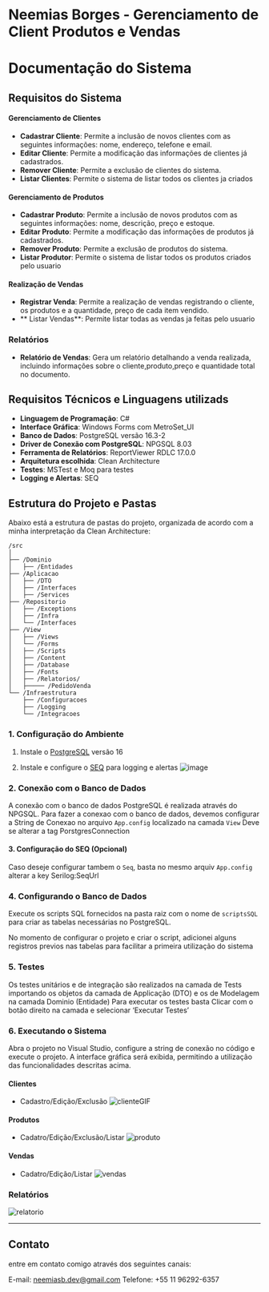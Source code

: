 # Neemias Borges - Gerenciamento de Client Produtos e Vendas

# Documentação do Sistema

## Requisitos do Sistema

#### Gerenciamento de Clientes
- **Cadastrar Cliente**: Permite a inclusão de novos clientes com as seguintes informações: nome, endereço, telefone e email.
- **Editar Cliente**: Permite a modificação das informações de clientes já cadastrados.
- **Remover Cliente**: Permite a exclusão de clientes do sistema.
- **Listar Clientes**: Permite o sistema de listar todos os clientes ja criados

#### Gerenciamento de Produtos
- **Cadastrar Produto**: Permite a inclusão de novos produtos com as seguintes informações: nome, descrição, preço e estoque.
- **Editar Produto**: Permite a modificação das informações de produtos já cadastrados.
- **Remover Produto**: Permite a exclusão de produtos do sistema.
- **Listar Produtor**: Permite o sistema de listar todos os produtos criados pelo usuario

#### Realização de Vendas
- **Registrar Venda**: Permite a realização de vendas registrando o cliente, os produtos e a quantidade, preço de cada item vendido.
- ** Listar Vendas**: Permite listar todas as vendas ja feitas pelo usuario

### Relatórios
- **Relatório de Vendas**: Gera um relatório detalhando a venda realizada, incluindo informações sobre o cliente,produto,preço e quantidade total no documento.


## Requisitos Técnicos e Linguagens utilizads

- **Linguagem de Programação**: C#
- **Interface Gráfica**: Windows Forms com MetroSet_UI
- **Banco de Dados**: PostgreSQL versão 16.3-2
- **Driver de Conexão com PostgreSQL**: NPGSQL 8.03
- **Ferramenta de Relatórios**: ReportViewer RDLC 17.0.0
- **Arquitetura escolhida**: Clean Architecture
- **Testes**: MSTest e Moq para testes
- **Logging e Alertas**: SEQ

## Estrutura do Projeto e Pastas

Abaixo está a estrutura de pastas do projeto, organizada de acordo com a minha interpretação da Clean Architecture:

```
/src
│
├── /Dominio
│   ├── /Entidades
├── /Aplicacao
│   ├── /DTO
│   ├── /Interfaces
│   ├── /Services
├── /Repositorio
│   ├── /Exceptions
│   ├── /Infra
│   └── /Interfaces
├── /View
│   ├── /Views
│   └── /Forms
│   ├── /Scripts
│   ├── /Content
│   ├── /Database
│   ├── /Fonts
│   ├── /Relatorios/
│   ├───── /PedidoVenda
└── /Infraestrutura
    ├── /Configuracoes
    ├── /Logging
    └── /Integracoes
```

### 1. Configuração do Ambiente

1. Instale o [PostgreSQL](https://www.postgresql.org/docs/current/release-16-3.html) versão 16

2. Instale e configure o [SEQ](https://datalust.co/seq) para logging e alertas
   ![image](https://github.com/NeemiasBorges/SI_GerenciamentoClientProdutos/assets/51499704/2a444ea4-b8a9-4ea6-8fbb-c4067729b2f1)

### 2. Conexão com o Banco de Dados
A conexão com o banco de dados PostgreSQL é realizada através do NPGSQL. Para fazer a conexao com o banco de dados, devemos configurar a String de Conexao no arquivo `App.config` localizado na camada `View`
Deve se alterar a tag PorstgresConnection


#### 3. Configuração do SEQ (Opcional)
Caso deseje configurar tambem o ``Seq``, basta no mesmo arquiv `App.config` alterar a key Serilog:SeqUrl
 
### 4. Configurando o Banco de Dados
Execute os scripts SQL fornecidos na pasta raiz com o nome de `scriptsSQL` para criar as tabelas necessárias no PostgreSQL.

No momento de configurar o projeto e criar o script, adicionei alguns registros previos nas tabelas para facilitar a primeira utilização do sistema



### 5. Testes
Os testes unitários e de integração são realizados na camada de Tests importando os objetos da camada de Applicação (DTO) e os de Modelagem na camada Dominio (Entidade)
Para executar os testes basta Clicar com o botão direito na camada e selecionar ‘Executar Testes’


### 6. Executando o Sistema
Abra o projeto no Visual Studio, configure a string de conexão no código e execute o projeto. A interface gráfica será exibida, permitindo a utilização das funcionalidades descritas acima.

#### Clientes
- Cadastro/Edição/Exclusão
![clienteGIF](https://github.com/NeemiasBorges/SI_GerenciamentoClientProdutos/assets/51499704/b7a3facf-43e9-46fa-a350-83539c5e4d05)

#### Produtos
- Cadatro/Edição/Exclusão/Listar
![produto](https://github.com/NeemiasBorges/SI_GerenciamentoClientProdutos/assets/51499704/cb4f53cc-6a82-4d33-9a84-3550f4dc78c2)
  
#### Vendas
- Cadatro/Edição/Listar
![vendas](https://github.com/NeemiasBorges/SI_GerenciamentoClientProdutos/assets/51499704/99d7a6d3-4b97-4124-80ce-7f2fd6a2f11c)

### Relatórios
![relatorio](https://github.com/NeemiasBorges/SI_GerenciamentoClientProdutos/assets/51499704/be133622-234b-4ca5-a8e6-61b98505338a)

***

## Contato
entre em contato comigo através dos seguintes canais:

E-mail: neemiasb.dev@gmail.com
Telefone: +55 11 96292-6357

